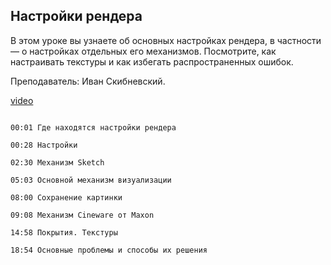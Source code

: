## Настройки рендера

В этом уроке вы узнаете об основных настройках рендера, в частности — о настройках отдельных его механизмов. Посмотрите, как настраивать текстуры и как избегать распространенных ошибок. 

Преподаватель: Иван Скибневский. 

[video](https://player.softculture.cc/embed/online/ARC/ARC_59.21.12_L8-2_Render_Parameters)

```chapters

00:01 Где находятся настройки рендера

00:28 Настройки

02:30 Механизм Sketch

05:03 Основной механизм визуализации

08:00 Сохранение картинки

09:08 Механизм Cineware от Maxon

14:58 Покрытия. Текстуры

18:54 Основные проблемы и способы их решения

```